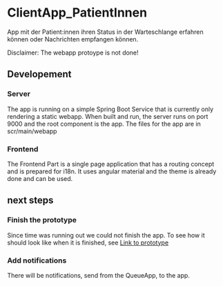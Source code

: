 # ClientApp_PatientInnen
App mit der Patient:innen ihren Status in der Warteschlange erfahren können oder Nachrichten empfangen können.

Disclaimer: The webapp protoype is not done!

## Developement

### Server

The app is running on a simple Spring Boot Service that is currently only rendering a static webapp. 
When built and run, the server runs on port 9000 and the root component is the app.
The files for the app are in scr/main/webapp

### Frontend

The Frontend Part is a single page application that has a routing concept and is prepared for i18n. 
It uses angular material and the theme is already done and can be used.

## next steps

### Finish the prototype

Since time was running out we could not finish the app. To see how it should look like when it is finished, see [Link to prototype](https://3311r3.axshare.com/#id=u3u9al&p=statisch__benachrichtigung_patient&g=1)

### Add notifications

There will be notifications, send from the QueueApp, to the app.
